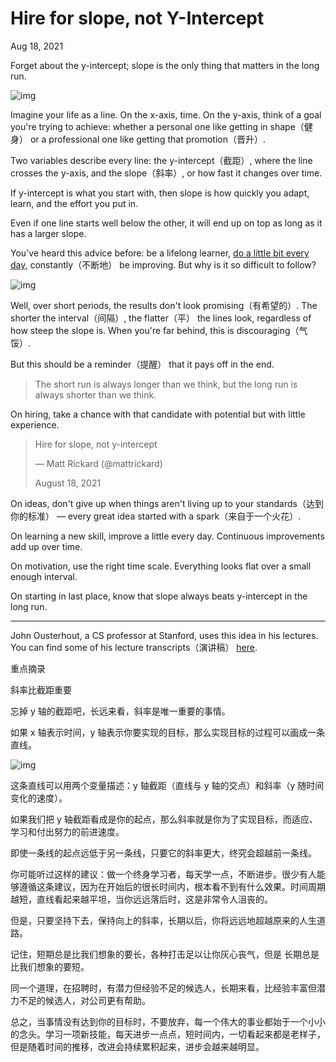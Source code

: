 # Hire for slope, not Y-Intercept

Aug 18, 2021

Forget about the y-intercept; slope is the only thing that matters in the long run.

![img](https://matt-rickard.com/content/images/2021/08/image-18.png)

Imagine your life as a line. On the x-axis, time. On the y-axis, think of a goal you're trying to achieve: whether a personal one like getting in shape（健身） or a professional one like getting that promotion（晋升）.

Two variables describe every line: the y-intercept（截距）, where the line crosses the y-axis, and the slope（斜率）, or how fast it changes over time.

If y-intercept is what you start with, then slope is how quickly you adapt, learn, and the effort you put in.

Even if one line starts well below the other, it will end up on top as long as it has a larger slope.

You've heard this advice before: be a lifelong learner, [do a little bit every day](https://matt-rickard.com/do-it-everyday/), constantly（不断地） be improving. But why is it so difficult to follow?

![img](https://matt-rickard.com/content/images/2021/08/image-19.png)

Well, over short periods, the results don't look promising（有希望的）. The shorter the interval（间隔）, the flatter（平） the lines look, regardless of how steep the slope is. When you're far behind, this is discouraging（气馁）.

But this should be a reminder（提醒） that it pays off in the end.

> The short run is always longer than we think, but the long run is always shorter than we think.

On hiring, take a chance with that candidate with potential but with little experience.

> Hire for slope, not y-intercept
>
> — Matt Rickard (@mattrickard)
>
>  August 18, 2021

On ideas, don't give up when things aren't living up to your standards（达到你的标准） — every great idea started with a spark（来自于一个火花）.

On learning a new skill, improve a little every day. Continuous improvements add up over time.

On motivation, use the right time scale. Everything looks flat over a small enough interval.

On starting in last place, know that slope always beats y-intercept in the long run.

------

John Ousterhout, a CS professor at Stanford, uses this idea in his lectures. You can find some of his lecture transcripts（演讲稿） [here](https://www.quora.com/What-are-the-most-profound-life-lessons-from-Stanford-Professor-John-Ousterhout).

重点摘录

斜率比截距重要

忘掉 y 轴的截距吧，长远来看，斜率是唯一重要的事情。

如果 x 轴表示时间，y 轴表示你要实现的目标，那么实现目标的过程可以画成一条直线。

![img](https://cdn.beekka.com/blogimg/asset/202108/bg2021081907.jpg)

这条直线可以用两个变量描述：y 轴截距（直线与 y 轴的交点）和斜率（y 随时间变化的速度）。

如果我们把 y 轴截距看成是你的起点，那么斜率就是你为了实现目标，而适应、学习和付出努力的前进速度。

即使一条线的起点远低于另一条线，只要它的斜率更大，终究会超越前一条线。

你可能听过这样的建议：做一个终身学习者，每天学一点，不断进步。很少有人能够遵循这条建议，因为在开始后的很长时间内，根本看不到有什么效果。时间周期越短，直线看起来越平坦，当你远远落后时，这是非常令人沮丧的。

但是，只要坚持下去，保持向上的斜率，长期以后，你将远远地超越原来的人生道路。

记住，短期总是比我们想象的要长，各种打击足以让你灰心丧气，但是 长期总是比我们想象的要短。

同一个道理，在招聘时，有潜力但经验不足的候选人，长期来看，比经验丰富但潜力不足的候选人，对公司更有帮助。

总之，当事情没有达到你的目标时，不要放弃，每一个伟大的事业都始于一个小小的念头。学习一项新技能，每天进步一点点，短时间内，一切看起来都是老样子，但是随着时间的推移，改进会持续累积起来，进步会越来越明显。

